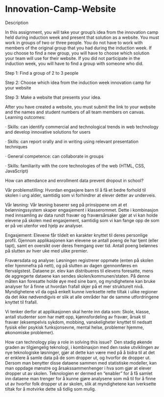 # Innovation-Camp-Website

Description

In this assignment, you will take your group’s idea from the innovation camp held during induction week and present that solution as a website. You must work in groups of two or three people. You do not have to work with members of the original group that you had during the induction week. If you choose to find a new group, you will have to choose which solution your team will use for their website. If you did not participate in the induction week, you will have to find a group with someone who did.  

Step 1: Find a group of 2 to 3 people

Step 2: Choose which idea from the induction week innovation camp for your website 

Step 3: Make a website that presents your idea. 

After you have created a website, you must submit the link to your website and the names and student numbers of all team members on canvas.
Learning outcomes:

·   	Skills: can identify commercial and technological trends in web technology and develop innovative solutions for users

·   	Skills: can report orally and in writing using relevant presentation techniques

·   	General competence: can collaborate in groups

·   	Skills: familiarity with the core technologies of the web (HTML, CSS, JavaScript)









How can attendance and enrollment data prevent dropout in school?

Vår problemstilling: Hvordan engasjere barn til å få et bedre forhold til skolen i ung alder, samtidig som vi forhindrer at elever detter av underveis.

Vår løsning: Vår løsning baserer seg på prinsippene om at et belønningssystem skaper engasjement i klasserommet. Dette i kombinasjon med innsamling av data rundt fravær og fraværsårsaker gjør at vi kan holde elevene på skolen med engasjement, samtidig som vi kan fange opp de som er på vei utenfor ved hjelp av analyser.

Engasjement: Elevene får tildelt en karakter knyttet til deres personlige profil. Gjennom applikasjonen kan elevene se antall poeng de har tjent (eller tapt), samt en oversikt over deres fremgang over tid. Antall poeng belønnes på slutten av hver uke med ulike premier. 

Fraværsdata og analyse: Løsningen registrerer oppmøte (enten på skolen eller hjemmefra på nett), og på slutten av dagen gjennomføres en flervalgstest. Dataene pr. elev kan distribueres til elevens foresatte, mens de aggregerte dataene kan sendes skolen/kommunen/staten. På denne måten kan foresatte holde øye med sine barn, og myndighetene kan bruke analyser for å finne ut hvordan frafall skjer på et mer strukturelt nivå. Myndighetene vil da også enkelt kunne iverksette rette tiltak i ulike regioner da det ikke nødvendigvis er slik at alle områder har de samme utfordringene knyttet til frafall.

Vi tenker derfor at applikasjonen skal hente inn data som: Skole, klasse, antall studenter som har møtt opp, kjønnsfordeling av fravær, årsak til fravær (eksempelvis sykdom, mobbing, vanskeligheter knyttet til nedsatt fysisk eller psykisk funksjonsevne, mental helse, problemer hjemme, økonomiske problemer).

How can technology play a role in solving this issue? 
Den stadig økende graden av tilgjengelig teknologi, i kombinasjon med den raske utviklingen av nye teknologiske løsninger, gjør at dette kan være med på å bidra til at det er enklere å samle data på de som dropper ut, og hvorfor de dropper ut. Dersom man benytter disse dataene sammen med statistiske modeller, kan man oppdage mønstre og årsakssammenhenger i hva som gjør at elever dropper ut av skolen. Teknologien er dermed en “enabler” for å få samlet inn dataene man trenger for å kunne gjøre analysene som må til for å finne ut av hvorfor folk dropper ut av skolen, slik at myndighetene kan iverksette tiltak for å motvirke dette så tidlig som mulig.


